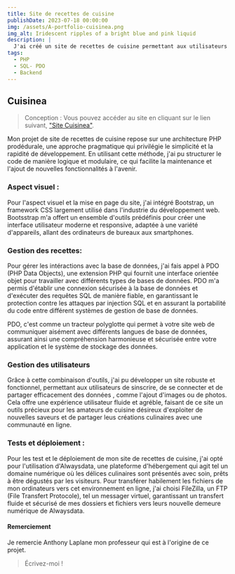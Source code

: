 ```yaml
---
title: Site de recettes de cuisine
publishDate: 2023-07-18 00:00:00
img: /assets/A-portfolio-cuisinea.png
img_alt: Iridescent ripples of a bright blue and pink liquid
description: |
  J'ai créé un site de recettes de cuisine permettant aux utilisateurs de s'inscrire et d'ajouter leurs recettes préférées, afin d'obtenir une expérience interactive et collaborative. Ce site offre une véritable source d'inspiration pour tous les amateurs de cuisine. Ce site s'adapte à toutes tailles d'écran.
tags:
  - PHP
  - SQL- PDO
  - Backend
---
```


## Cuisinea

> Conception :
> Vous pouvez accéder au site en cliquant sur le lien suivant, <a href="https://cuisinea.alwaysdata.net">"Site Cuisinea"</a>.

Mon projet de site de recettes de cuisine repose sur une architecture PHP prodédurale, une approche pragmatique qui privilégie le simplicité et la rapidité de développement. En utilisant cette méthode, j'ai pu structurer le code de manière logique et modulaire, ce qui facilite la maintenance et l'ajout de nouvelles fonctionnalités à l'avenir.

### Aspect visuel :

Pour l'aspect visuel et la mise en page du site, j'ai intégré Bootstrap, un framework CSS largement utilisé dans l'industrie du développement web. Bootsstrap m'a offert un ensemble d'outils prédéfinis pour créer une interface utilisateur moderne et responsive, adaptée à une variété d'appareils, allant des ordinateurs de bureaux aux smartphones.

### Gestion des recettes:

Pour gérer les intéractions avec la base de données, j'ai fais appel à PDO (PHP Data Objects), une extension PHP qui fournit une interface orientée objet pour travailler avec différents types de bases de données. PDO m'a permis d'établir une connexion sécurisée à la base de données et d'exécuter des requêtes SQL de manière fiable, en garantissant le protection contre les attaques par injection SQL et en assurant la portabilité du code entre différent systèmes de gestion de base de données.

PDO, c'est comme un tracteur polyglotte qui permet à votre site web de communiquer aisément avec différents langues de base de données, assurant ainsi une compréhension harmonieuse et sécurisée entre votre application et le système de stockage des données.

### Gestion des utilisateurs

Grâce à cette combinaison d'outils, j'ai pu développer un site robuste et fonctionnel, permettant aux utilisateurs de sinscrire, de se connecter et de partager efficacement des données , comme l'ajout d'images ou de photos. Cela offre une expérience utilisateur fluide et agréble, faisant de ce site un outils précieux pour les amateurs de cuisine désireux d'exploiter de nouvelles saveurs et de partager leus créations culinaires avec une communauté en ligne.

### Tests et déploiement :

Pour les test et le déploiement de mon site de recettes de cuisine, j'ai opté pour l'utilisation d'Alwaysdata, une plateforme d'hébergement qui agit tel un domaine numérique où les délices culinaires sont présentés avec soin, prêts à être dégustés par les visiteurs. Pour transférer habilement les fichiers de mon ordinateurs vers cet environnement en ligne, j'ai choisi FileZilla, un FTP (File Transfert Protocole), tel un messager virtuel, garantissant un transfert fluide et sécurisé de mes dossiers et fichiers vers leurs nouvelle demeure numérique de Alwaysdata.

#### Remerciement

Je remercie Anthony Laplane mon professeur qui est à l'origine de ce projet.

> Écrivez-moi !
